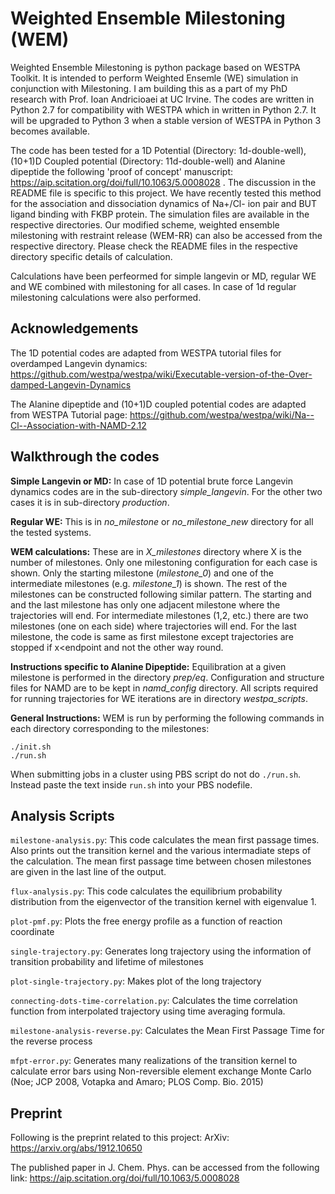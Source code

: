 # Weighted Ensemble Milestoning (WEM)

Weighted Ensemble Milestoning is python package based on WESTPA Toolkit. It is intended to perform Weighted Ensemle (WE) simulation in conjunction with Milestoning. I am building this as a part of my PhD research with Prof. Ioan Andricioaei at UC Irvine. The codes are written in Python 2.7 for compatibility with WESTPA which in written in Python 2.7. It will be upgraded to Python 3 when a stable version of WESTPA in Python 3 becomes available.

The code has been tested for a 1D Potential (Directory: 1d-double-well), (10+1)D Coupled potential (Directory: 11d-double-well) and Alanine dipeptide the following 'proof of concept' manuscript: https://aip.scitation.org/doi/full/10.1063/5.0008028 . The discussion in the README file is specific to this project. We have recently tested this method for the association and dissociation dynamics of Na+/Cl- ion pair and BUT ligand binding with FKBP protein. The simulation files are available in the respective directories. Our modified scheme, weighted ensemble milestoning with restraint release (WEM-RR) can also be accessed from the respective directory. Please check the README files in the respective directory specific details of calculation.

Calculations have been perfeormed for simple langevin or MD, regular WE and WE combined with milestoning for all cases. In case of 1d regular milestoning calculations were also performed.

## Acknowledgements
The 1D potential codes are adapted from WESTPA tutorial files for overdamped Langevin dynamics:
https://github.com/westpa/westpa/wiki/Executable-version-of-the-Over-damped-Langevin-Dynamics

The Alanine dipeptide and (10+1)D coupled potential codes are adapted from WESTPA Tutorial page:
https://github.com/westpa/westpa/wiki/Na--Cl--Association-with-NAMD-2.12

## Walkthrough the codes

**Simple Langevin or MD:** In case of 1D potential brute force Langevin dynamics codes are in the sub-directory *simple_langevin*. For the other two cases it is in sub-directory *production*.

**Regular WE:** This is in *no_milestone* or *no_milestone_new* directory for all the tested systems.

**WEM calculations:** These are in *X_milestones* directory where X is the number of milestones. Only one milestoning configuration for each case is shown. Only the starting milestone (*milestone_0*) and one of the intermediate milestones (e.g. *milestone_1*) is shown. The rest of the milestones can be constructed following similar pattern. The starting and and the last milestone has only one adjacent milestone where the trajectories will end. For intermediate milestones (1,2, etc.) there are two milestones (one on each side) where trajectories will end. For the last milestone, the code is same as first milestone except trajectories are stopped if x<endpoint and not the other way round.

**Instructions specific to Alanine Dipeptide:** Equilibration at a given milestone is performed in the directory *prep/eq*. Configuration and structure files for NAMD are to be kept in *namd_config* directory. All scripts required for running trajectories for WE iterations are in directory *westpa_scripts*. 

**General Instructions:** WEM is run by performing the following commands in each directory corresponding to the milestones:

```
./init.sh
./run.sh 
```

When submitting jobs in a cluster using PBS script do not do ```./run.sh```. Instead paste the text inside ```run.sh``` into your PBS nodefile.

## Analysis Scripts ##
```milestone-analysis.py```: This code calculates the mean first passage times. Also prints out the transition kernel and the various intermadiate steps of the calculation. The mean first passage time between chosen milestones are given in the last line of the output.

```flux-analysis.py```: This code calculates the equilibrium probability distribution from the eigenvector of the transition kernel with eigenvalue 1.

```plot-pmf.py```: Plots the free energy profile as a function of reaction coordinate

```single-trajectory.py```: Generates long trajectory using the information of transition probability and lifetime of milestones

```plot-single-trajectory.py```: Makes plot of the long trajectory

```connecting-dots-time-correlation.py```: Calculates the time correlation function from interpolated trajectory using time averaging formula.

```milestone-analysis-reverse.py```: Calculates the Mean First Passage Time for the reverse process

```mfpt-error.py```: Generates many realizations of the transition kernel to calculate error bars using Non-reversible element exchange Monte Carlo (Noe; JCP 2008, Votapka and Amaro; PLOS Comp. Bio. 2015)


## Preprint
Following is the preprint related to this project: ArXiv: https://arxiv.org/abs/1912.10650

The published paper in J. Chem. Phys. can be accessed from the following link: https://aip.scitation.org/doi/full/10.1063/5.0008028
